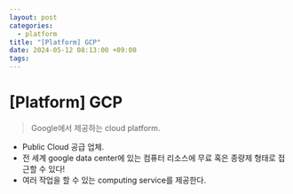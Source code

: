 ```yaml
---
layout: post
categories:
  - platform
title: "[Platform] GCP"
date: 2024-05-12 08:13:00 +09:00
tags:
---
```

# \[Platform] GCP

>Google에서 제공하는 cloud platform.

- Public Cloud 공급 업체.
- 전 세계 google data center에 있는 컴퓨터 리소스에 무료 혹은 종량제 형태로 접근할 수 있다!
- 여러 작업을 할 수 있는 computing service를 제공한다.